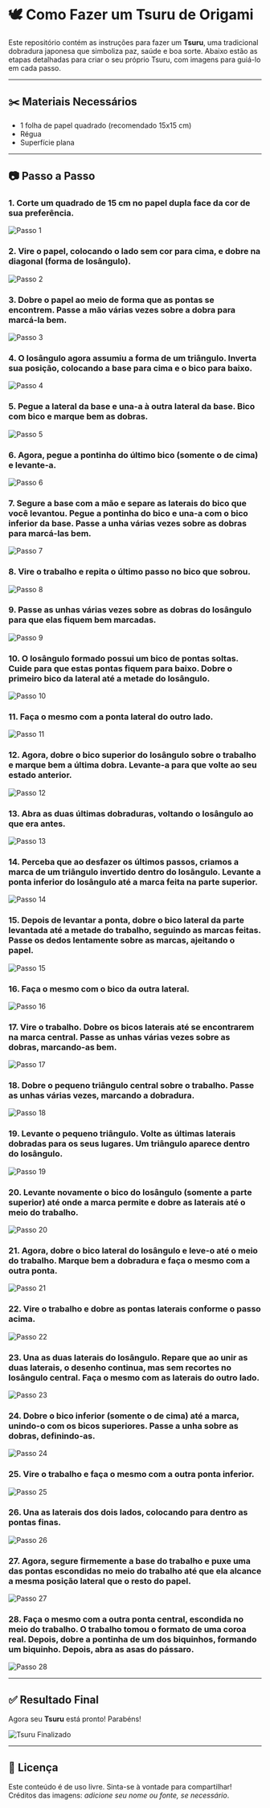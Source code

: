 # 🕊️ Como Fazer um Tsuru de Origami

Este repositório contém as instruções para fazer um **Tsuru**, uma tradicional dobradura japonesa que simboliza paz, saúde e boa sorte. Abaixo estão as etapas detalhadas para criar o seu próprio Tsuru, com imagens para guiá-lo em cada passo.

---

## ✂️ Materiais Necessários

- 1 folha de papel quadrado (recomendado 15x15 cm)
- Régua
- Superfície plana

---

## 📷 Passo a Passo

### 1. Corte um quadrado de 15 cm no papel dupla face da cor de sua preferência.
![Passo 1](./imgs/img1.jpg)

### 2. Vire o papel, colocando o lado sem cor para cima, e dobre na diagonal (forma de losângulo).
![Passo 2](./imgs/img2.jpg)

### 3. Dobre o papel ao meio de forma que as pontas se encontrem. Passe a mão várias vezes sobre a dobra para marcá-la bem.
![Passo 3](./imgs/img3.jpg)

### 4. O losângulo agora assumiu a forma de um triângulo. Inverta sua posição, colocando a base para cima e o bico para baixo.
![Passo 4](./imgs/img4.jpg)

### 5. Pegue a lateral da base e una-a à outra lateral da base. Bico com bico e marque bem as dobras.
![Passo 5](./imgs/img5.jpg)

### 6. Agora, pegue a pontinha do último bico (somente o de cima) e levante-a.
![Passo 6](./imgs/img6.jpg)

### 7. Segure a base com a mão e separe as laterais do bico que você levantou. Pegue a pontinha do bico e una-a com o bico inferior da base. Passe a unha várias vezes sobre as dobras para marcá-las bem.
![Passo 7](./imgs/img7.jpg)

### 8. Vire o trabalho e repita o último passo no bico que sobrou.
![Passo 8](./imgs/img8.jpg)

### 9. Passe as unhas várias vezes sobre as dobras do losângulo para que elas fiquem bem marcadas.
![Passo 9](./imgs/img9.jpg)

### 10. O losângulo formado possui um bico de pontas soltas. Cuide para que estas pontas fiquem para baixo. Dobre o primeiro bico da lateral até a metade do losângulo.
![Passo 10](./imgs/img10.jpg)

### 11. Faça o mesmo com a ponta lateral do outro lado.
![Passo 11](./imgs/img11.jpg)

### 12. Agora, dobre o bico superior do losângulo sobre o trabalho e marque bem a última dobra. Levante-a para que volte ao seu estado anterior.
![Passo 12](./imgs/img12.jpg)

### 13. Abra as duas últimas dobraduras, voltando o losângulo ao que era antes.
![Passo 13](./imgs/img13.jpg)

### 14. Perceba que ao desfazer os últimos passos, criamos a marca de um triângulo invertido dentro do losângulo. Levante a ponta inferior do losângulo até a marca feita na parte superior.
![Passo 14](./imgs/img14.jpg)

### 15. Depois de levantar a ponta, dobre o bico lateral da parte levantada até a metade do trabalho, seguindo as marcas feitas. Passe os dedos lentamente sobre as marcas, ajeitando o papel.
![Passo 15](./imgs/img15.jpg)

### 16. Faça o mesmo com o bico da outra lateral.
![Passo 16](./imgs/img16.jpg)

### 17. Vire o trabalho. Dobre os bicos laterais até se encontrarem na marca central. Passe as unhas várias vezes sobre as dobras, marcando-as bem.
![Passo 17](./imgs/img17.jpg)

### 18. Dobre o pequeno triângulo central sobre o trabalho. Passe as unhas várias vezes, marcando a dobradura.
![Passo 18](./imgs/img18.jpg)

### 19. Levante o pequeno triângulo. Volte as últimas laterais dobradas para os seus lugares. Um triângulo aparece dentro do losângulo.
![Passo 19](./imgs/img19.jpg)

### 20. Levante novamente o bico do losângulo (somente a parte superior) até onde a marca permite e dobre as laterais até o meio do trabalho.
![Passo 20](./imgs/img20.jpg)

### 21. Agora, dobre o bico lateral do losângulo e leve-o até o meio do trabalho. Marque bem a dobradura e faça o mesmo com a outra ponta.
![Passo 21](./imgs/img21.jpg)

### 22. Vire o trabalho e dobre as pontas laterais conforme o passo acima.
![Passo 22](./imgs/img22.jpg)

### 23. Una as duas laterais do losângulo. Repare que ao unir as duas laterais, o desenho continua, mas sem recortes no losângulo central. Faça o mesmo com as laterais do outro lado.
![Passo 23](./imgs/img23.jpg)

### 24. Dobre o bico inferior (somente o de cima) até a marca, unindo-o com os bicos superiores. Passe a unha sobre as dobras, definindo-as.
![Passo 24](./imgs/img24.jpg)

### 25. Vire o trabalho e faça o mesmo com a outra ponta inferior.
![Passo 25](./imgs/img25.jpg)

### 26. Una as laterais dos dois lados, colocando para dentro as pontas finas.
![Passo 26](./imgs/img26.jpg)

### 27. Agora, segure firmemente a base do trabalho e puxe uma das pontas escondidas no meio do trabalho até que ela alcance a mesma posição lateral que o resto do papel.
![Passo 27](./imgs/img27.jpg)

### 28. Faça o mesmo com a outra ponta central, escondida no meio do trabalho. O trabalho tomou o formato de uma coroa real. Depois, dobre a pontinha de um dos biquinhos, formando um biquinho. Depois, abra as asas do pássaro.
![Passo 28](./imgs/img28.jpg)

---

## ✅ Resultado Final

Agora seu **Tsuru** está pronto! Parabéns!

![Tsuru Finalizado](./imgs/img28.jpg)

---

## 🧷 Licença

Este conteúdo é de uso livre. Sinta-se à vontade para compartilhar!  
Créditos das imagens: *adicione seu nome ou fonte, se necessário*.